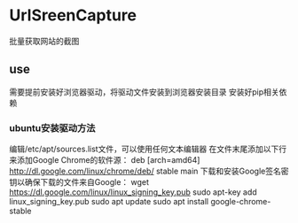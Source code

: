 # UrlSreenCapture
批量获取网站的截图
## use
需要提前安装好浏览器驱动，将驱动文件安装到浏览器安装目录
安装好pip相关依赖
### ubuntu安装驱动方法
编辑/etc/apt/sources.list文件，可以使用任何文本编辑器
在文件末尾添加以下行来添加Google Chrome的软件源：
  deb [arch=amd64] http://dl.google.com/linux/chrome/deb/ stable main
下载和安装Google签名密钥以确保下载的文件来自Google：
  wget https://dl.google.com/linux/linux_signing_key.pub
  sudo apt-key add linux_signing_key.pub
  sudo apt update
  sudo apt install google-chrome-stable
